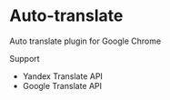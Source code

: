 # Auto-translate
Auto translate plugin for Google Chrome

Support
 * Yandex Translate API
 * Google Translate API
